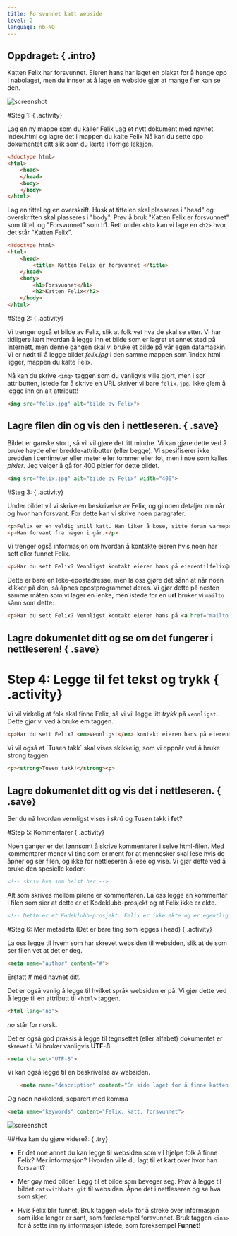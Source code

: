 ```yaml
---
title: Forsvunnet katt webside
level: 2
language: nb-NO
---
```


## __Oppdraget:__ { .intro}

Katten Felix har forsvunnet. Eieren hans har laget en plakat for å henge opp i nabolaget, men du innser at å lage en webside gjør at mange fler kan se den.

![screenshot](missingcat.png)

#Steg 1: { .activity}

Lag en ny mappe som du kaller Felix
Lag et nytt dokument med navnet index.html og lagre det i mappen du kalte Felix
Nå kan du sette opp dokumentet ditt slik som du lærte i forrige leksjon.

```html
<!doctype html>
<html>
	<head>
	</head>
	<body>
	</body>
</html>
```

Lag en tittel og en overskrift. Husk at tittelen skal plasseres i "head" og overskriften skal plasseres i "body". Prøv å bruk "Katten Felix er forsvunnet" som tittel, og "Forsvunnet" som h1.
Rett under `<h1>` kan vi lage en `<h2>` hvor det står "Katten Felix".

```html
<!doctype html>
<html>
	<head>
		<title> Katten Felix er forsvunnet </title>
	</head>
	<body>
		<h1>Forsvunnet</h1>
		<h2>Katten Felix</h2>
	</body>
</html>
```

#Steg 2: { .activity}

Vi trenger også et bilde av Felix, slik at folk vet hva de skal se etter. Vi har tidligere lært hvordan å legge inn et bilde som er lagret et annet sted på Internett, men denne gangen skal vi bruke et bilde på vår egen datamaskin. Vi er nødt til å legge bildet *felix.jpg* i den samme mappen som `index.html ligger, mappen du kalte Felix.

Nå kan du skrive `<img>` taggen som du vanligvis ville gjort, men i scr attributten, istede for å skrive en URL skriver vi bare `felix.jpg`. Ikke glem å legge inn en alt attributt!

```html
<img src="felix.jpg" alt="bilde av Felix">
```

## Lagre filen din og vis den i nettleseren. { .save}

Bildet er ganske stort, så vil vil gjøre det litt mindre. Vi kan gjøre dette ved å bruke høyde eller bredde-attributter (eller begge). Vi spesifiserer ikke bredden i centimeter eller meter eller tommer eller fot, men i noe som kalles *pixler*. Jeg velger å gå for 400 pixler for dette bildet.

```html
<img src="felix.jpg" alt="bilde av Felix" width="400">
```

#Steg 3: { .activity}

Under bildet vil vi skrive en beskrivelse av Felix, og gi noen detaljer om når og hvor han forsvant. For dette kan vi skrive noen paragrafer.

```html
<p>Felix er en veldig snill katt. Han liker å kose, sitte foran varmepumpa og lekemusa si. Pelsen hans er oransje. </p>
<p>Han forvant fra hagen i går.</p>
```

Vi trenger også informasjon om hvordan å kontakte eieren hvis noen har sett eller funnet Felix.

```html
<p>Har du sett Felix? Vennligst kontakt eieren hans på eierentilfelix@email.com</p>
```

Dette er bare en leke-epostadresse, men la oss gjøre det sånn at når noen klikker på den, så åpnes epostprogrammet deres. Vi gjør dette på nesten samme måten som vi lager en lenke, men istede for en __url__ bruker vi `mailto` sånn som dette:

```html
<p>Har du sett Felix? Vennligst kontakt eieren hans på <a href="mailto:eierentilfelix@email.com">eierentilfelix@email.com</a></p>
```

## Lagre dokumentet ditt og se om det fungerer i nettleseren! { .save}

# Step 4: Legge til fet tekst og trykk { .activity}

Vi vil virkelig at folk skal finne Felix, så vi vil legge litt *trykk* på `vennligst`. Dette gjør vi ved å bruke em taggen.

```html
<p>Har du sett Felix? <em>Vennligst</em> kontakt eieren hans på eierentilfelix@email.com</p>
```
Vi vil også at ´Tusen takk´ skal vises skikkelig, som vi oppnår ved å bruke strong taggen.

```html
<p><strong>Tusen takk!</strong><p>
```

## Lagre dokumentet ditt og vis det i nettleseren. { .save}
Ser du nå hvordan vennligst vises i *skrå* og Tusen takk i **fet**?

#Step 5: Kommentarer { .activity}

Noen ganger er det lønnsomt å skrive kommentarer i selve html-filen. Med kommentarer mener vi ting som er ment for at mennesker skal lese hvis de åpner og ser filen, og ikke for nettleseren å lese og vise. Vi gjør dette ved å bruke den spesielle koden:

```html
<!-- skriv hva som helst her -->
```

Alt som skrives mellom pilene er kommentaren.
La oss legge en kommentar i filen som sier at dette er et Kodeklubb-prosjekt og at Felix ikke er ekte.

```html
<!-- Dette er et Kodeklubb-prosjekt. Felix er ikke ekte og er egentlig ikke forsvunnet. -->
```


#Steg 6: Mer metadata (Det er bare ting som legges i head) { .activity}

La oss legge til hvem som har skrevet websiden til websiden, slik at de som ser filen vet at det er deg.

```html
<meta name="author" content="#">
```

Erstatt # med navnet ditt.

Det er også vanlig å legge til hvilket språk websiden er på. Vi gjør dette ved å legge til en attributt til `<html>` taggen.

```html
<html lang="no">
```

*no* står for norsk.

Det er også god praksis å legge til tegnsettet (eller alfabet) dokumentet er skrevet i. Vi bruker vanligvis __UTF-8__.

```html
<meta charset="UTF-8">
```

Vi kan også legge til en beskrivelse av websiden.

```html
	<meta name="description" content="En side laget for å finne katten Felix">
```

Og noen nøkkelord, separert med komma

```html
<meta name="keywords" content="Felix, katt, forsvunnet">
```

![screenshot](screenshot_jsbin.png)

##Hva kan du gjøre videre?: { .try}

+ Er det noe annet du kan legge til websiden som vil hjelpe folk å finne Felix? Mer informasjon? Hvordan ville du lagt til et kart over hvor han forsvant?

+ Mer gøy med bilder. Legg til et bilde som beveger seg. Prøv å legge til bildet `catswithhats.git` til websiden. Åpne det i nettleseren og se hva som skjer.

+ Hvis Felix blir funnet. Bruk taggen `<del>` for å streke over informasjon som ikke lenger er sant, som foreksempel forsvunnet. Bruk taggen `<ins>` for å sette inn ny informasjon istede, som foreksempel __Funnet__!
